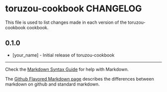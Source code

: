 toruzou-cookbook CHANGELOG
==========================

This file is used to list changes made in each version of the toruzou-cookbook cookbook.

0.1.0
-----
- [your_name] - Initial release of toruzou-cookbook

- - -
Check the [Markdown Syntax Guide](http://daringfireball.net/projects/markdown/syntax) for help with Markdown.

The [Github Flavored Markdown page](http://github.github.com/github-flavored-markdown/) describes the differences between markdown on github and standard markdown.
